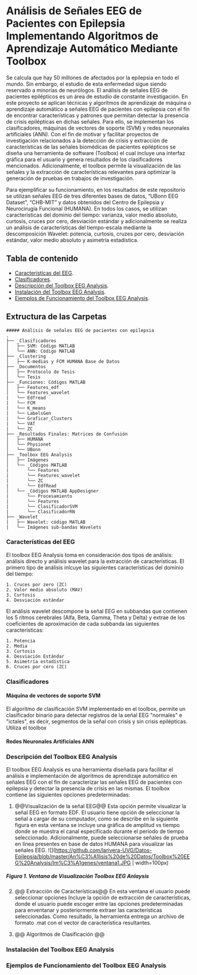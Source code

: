 # Análisis de Señales EEG de Pacientes con Epilepsia Implementando Algoritmos de Aprendizaje Automático Mediante Toolbox
Se calcula que hay 50 millones de afectados por la epilepsia en todo el mundo. Sin embargo, el estudio de esta enfermedad sigue siendo reservado a minorías de neurólogos. El análisis de señales EEG de pacientes epilépticos es un área de estudio de constante investigación. En este proyecto se aplican técnicas y algoritmos de aprendizaje de máquina o aprendizaje automático a señales EEG de pacientes con epilepsia con el fin de encontrar características y patrones que permitan detectar la presencia de crisis epilépticas en dichas señales. Para ello, se implementan los clasificadores, máquinas de vectores de soporte (SVM) y redes neuronales artificiales (ANN). Con el fin de motivar y facilitar proyectos de investigación relacionados a la detección de crisis y extracción de características de las señales biomédicas de pacientes epilépticos se diseña una herramienta de software (Toolbox) el cual incluye una interfaz gráfica para el usuario y genera resultados de los clasificadores mencionados. Adicionalmente, el toolbox permite la visualización de las señales y la extracción de características relevantes para optimizar la generación de pruebas en trabajos de investigación.

Para ejemplificar su funcionamiento, en los resultados de este repositorio se utilizan señales EEG de tres diferentes bases de datos, “UBonn EEG Dataset”, “CHB-MIT” y datos obtenidos del Centro de Epilepsia y Neurocirugía Funcional (HUMANA). En todos los casos, se utilizan características del dominio del tiempo: varianza, valor medio absoluto, curtosis, cruces por cero, desviación estándar y adicionalmente se realiza un análisis de características del tiempo-escala mediante la descomposición Wavelet: potencia, curtosis, cruzes por cero, desviación estándar, valor medio absoluto y asimetría estadística.

## Tabla de contenido
- [Características del EEG](#caracteristicas-del-eeg).
- [Clasificadores](#clasificadores).
- [Descripción del Toolbox EEG Analysis](#descripcion-del-toolbox-eeg-analysis).
- [Instalación del Toolbox EEG Analysis](#funciones-del-toolbox-eeg-analysis).
- [Ejemplos de Funcionamiento del Toolbox EEG Analysis](#ejemplos-de-funcionamiento-del-toolbox-eeg-analysis).

## Extructura de las Carpetas
```
##### Análisis de señales EEG de pacientes con epilepsia
.
├── _Clasificadores
│   ├── SVM: Código MATLAB 
│   └── ANN: Código MATLAB 
├── _Clustering
│   ├── K-medias y FCM HUMANA Base de Datos
├── _Documentos
│   ├── Protocolo de Tesis
│   └── Tesis
├── _Funciones: Códigos MATLAB
│   ├── Features_edf
│   └── Features_wavelet
|   └── Edfread
|   └── FCM
|   └── K_means
|   └── LabelsGen
|   └── Graficar_Clusters
|   └── VAT
|   └── ZC
├── _Resultados Finales: Matrices de Confusión
│   ├── HUMANA
│   └── Physionet
│   └── UBonn
├── _Toolbox EEG Analysis
│   ├── Imágenes
│   └── _Códigos MATLAB
|       └── Features
|       └── Features_wavelet
|       └── ZC
|       └── EdfRead
│   └── _Códigos MATLAB AppDesigner
|       └── Procesamiento
|       └── Features
|       └── ClasificadorSVM
|       └── ClasificadorRN
├── _Wavelet
|   ├── Wavelet: código MATLAB
|   └── Imágenes sub-bandas Wavelets
```
### Características del EEG
El toolbox EEG Analysis toma en consideración dos tipos de análisis: análisis directo y análisis wavelet para la extracción de características. El primero tipo de análisis inlcuye las siguientes características del dominio del tiempo:
```
1. Cruces por zero (ZC)
2. Valor medio absoluto (MAV)
3. Curtosis
4. Desviación estándar
```
El análisis wavelet descompone la señal EEG en subbandas que contienen los 5 ritmos cerebrales (Alfa, Beta, Gamma, Theta y Delta) y extrae de los coeficientes de aproximación de cada subbanda las siguientes características:
```
1. Potencia
2. Media
3. Curtosis
4. Desviación Estándar
5. Asimetría estadística
6. Cruces por cero (ZC)
```
### Clasificadores
#### Máquina de vectores de soporte SVM
El algoritmo de clasificación SVM implementado en el toolbox, permite un clasificador binario para detectar registros de la señal EEG "normales" e "ictales", es decir, segmentos de la señal con crisis y sin crisis epilépticas. Utiliza el toolbox 
#### Redes Neuronales Artificiales ANN

### Descripción del Toolbox EEG Analysis
El toolbox EEG Analysis es una herramienta diseñada para facilitar el análisis e implementación de algoritmos de aprendizaje automático en señales EEG con el fin de caracterizar las señales EEG de pacientes con epilepsia y detectar la presencia de crisis en las mismas. El toolbox contiene las siguientes opciones predeterminadas:
1. @@Visualización de la señal EEG@@
Esta opción permite visualizar la señal EEG en formato EDF. El usuario tiene opción de seleccionar la señal a cargar de su computador, como se describe en la siguiente figura en esta ventana se incluye una gráfica de amplitud vs tiempo donde se muestra el canal especificado durante el período de tiempo seleccionado. Adicionalmente, puede seleccionarse señales de prueba en línea presentes en base de datos HUMANA para visualizar las señales EEG. 
![](https://github.com/larivera-UVG/Datos-Epilepsia/blob/master/An%C3%A1lisis%20de%20Datos/Toolbox%20EEG%20Analysis/Im%C3%A1genes/ventana1.JPG | width=100px)
##### Figura 1. Ventana de Visualización Toolbox EEG Anlaysis

2. @@ Extracción de Características@@
En esta ventana el usuario puede seleccionar opciones 
Incluye la opción de extracción de características, donde el usuario puede escoger entre las opciones predeterminadas para enventanar y posteriormente extraer las características seleccionadas. Como resultado, la herramienta entrega un archivo de formato .mat con el vector de característica resultantes.

3. @@ Algoritmos de Clasificación @@



### Instalación del Toolbox EEG Analysis
### Ejemplos de Funcionamiento del Toolbox EEG Analysis

